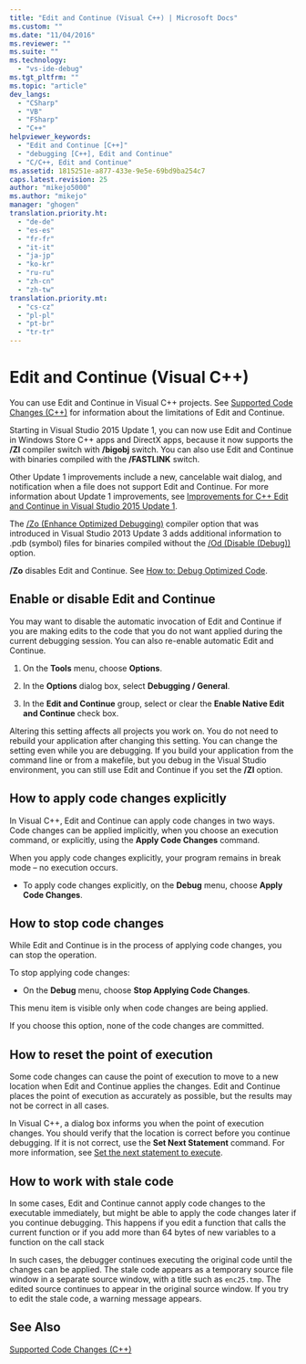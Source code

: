 ```yaml
---
title: "Edit and Continue (Visual C++) | Microsoft Docs"
ms.custom: ""
ms.date: "11/04/2016"
ms.reviewer: ""
ms.suite: ""
ms.technology: 
  - "vs-ide-debug"
ms.tgt_pltfrm: ""
ms.topic: "article"
dev_langs: 
  - "CSharp"
  - "VB"
  - "FSharp"
  - "C++"
helpviewer_keywords: 
  - "Edit and Continue [C++]"
  - "debugging [C++], Edit and Continue"
  - "C/C++, Edit and Continue"
ms.assetid: 1815251e-a877-433e-9e5e-69bd9ba254c7
caps.latest.revision: 25
author: "mikejo5000"
ms.author: "mikejo"
manager: "ghogen"
translation.priority.ht: 
  - "de-de"
  - "es-es"
  - "fr-fr"
  - "it-it"
  - "ja-jp"
  - "ko-kr"
  - "ru-ru"
  - "zh-cn"
  - "zh-tw"
translation.priority.mt: 
  - "cs-cz"
  - "pl-pl"
  - "pt-br"
  - "tr-tr"
---
```

# Edit and Continue (Visual C++)
You can use Edit and Continue in Visual C++ projects. See [Supported Code Changes (C++)](../debugger/supported-code-changes-cpp.md) for information about the limitations of Edit and Continue.  
  
 Starting in Visual Studio 2015 Update 1, you can now use Edit and Continue in Windows Store C++ apps and DirectX apps, because it now supports the **/ZI** compiler switch with **/bigobj** switch. You can also use Edit  and Continue with binaries compiled with the **/FASTLINK** switch.  
  
 Other Update 1 improvements include a new, cancelable wait dialog, and notification when a file does not support Edit and Continue. For more information about Update 1 improvements, see [Improvements for C++ Edit and Continue in Visual Studio 2015 Update 1](http://blogs.msdn.com/b/vcblog/archive/2015/11/30/improvements-for-c-edit-and-continue-in-visual-studio-2015-update-1.aspx).  
  
 The [/Zo (Enhance Optimized Debugging)](/visual-cpp/build/reference/zo-enhance-optimized-debugging) compiler option that was introduced in Visual Studio 2013 Update 3 adds additional information to .pdb (symbol) files for binaries compiled without the [/Od (Disable (Debug))](http://msdn.microsoft.com/library/aafb762y.aspx) option.  
  
 **/Zo** disables Edit and Continue. See [How to: Debug Optimized Code](../debugger/how-to-debug-optimized-code.md).  
  
##  <a name="BKMK_Enable_or_disable_automatic_invocation_of_Edit_and_Continue"></a> Enable or disable Edit and Continue  
 You may want to  disable the automatic invocation of Edit and Continue if you are making edits to the code that you do not want applied during the current debugging session. You can also re-enable automatic Edit and Continue.  
  
1.  On the **Tools** menu, choose **Options**.  
  
2.  In the **Options** dialog box, select **Debugging / General**.  
  
3.  In the **Edit and Continue** group, select or clear the **Enable Native Edit and Continue** check box.  
  
 Altering this setting affects all projects you work on. You do not need to rebuild your application after changing this setting. You can change the setting even while you are debugging. If you build your application from the command line or from a makefile, but you debug in the Visual Studio  environment, you can still use Edit and Continue if you set the **/ZI** option.  
  
##  <a name="BKMK_How_to_apply_code_changes_explicitly"></a> How to apply code changes explicitly  
 In Visual C++, Edit and Continue can apply code changes in two ways. Code changes can be applied implicitly, when you choose an execution command, or explicitly, using the **Apply Code Changes** command.  
  
 When you apply code changes explicitly, your program remains in break mode – no execution occurs.  
  
-   To apply code changes explicitly, on the **Debug** menu, choose **Apply Code Changes**.  
  
##  <a name="BKMK_How_to_stop_code_changes"></a> How to stop code changes  
 While Edit and Continue is in the process of applying code changes, you can stop the operation.  
  
 To stop applying code changes:  
  
-   On the **Debug** menu, choose **Stop Applying Code Changes**.  
  
 This menu item is visible only when code changes are being applied.  
  
 If you choose this option, none of the code changes are committed.  
  
##  <a name="BKMK_How_to_reset_the_point_of_execution"></a> How to reset the point of execution  
 Some code changes can cause the point of execution to move to a new location when Edit and Continue applies the changes. Edit and Continue places the point of execution as accurately as possible, but the results may not be correct in all cases.  
  
 In Visual C++, a dialog box informs you when the point of execution changes. You should verify that the location is correct before you continue debugging. If it is not correct, use the **Set Next Statement** command. For more information, see [Set the next statement to execute](http://msdn.microsoft.com/library/y740d9d3.aspx#BKMK_Set_the_next_statement_to_execute).  
  
##  <a name="BKMK_How_to_work_with_stale_code"></a> How to work with stale code  
 In some cases, Edit and Continue cannot apply code changes to the executable immediately, but might be able to apply the code changes later if you continue debugging. This happens if you edit a function that calls the current function or if you add more than 64 bytes of new variables to a function on the call stack  
  
 In such cases, the debugger continues executing the original code until the changes can be applied. The stale code appears as a temporary source file window in a separate source window, with a title such as `enc25.tmp`. The edited source continues to appear in the original source window. If you try to edit the stale code, a warning message appears.  
  
## See Also  
 [Supported Code Changes (C++)](../debugger/supported-code-changes-cpp.md)